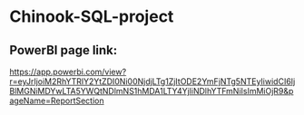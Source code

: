 # Chinook-SQL-project
## PowerBI page link:  
https://app.powerbi.com/view?r=eyJrIjoiM2RhYTRlY2YtZDI0Ni00NjdjLTg1ZjItODE2YmFjNTg5NTEyIiwidCI6IjBlMGNiMDYwLTA5YWQtNDlmNS1hMDA1LTY4YjliNDlhYTFmNiIsImMiOjR9&pageName=ReportSection 

